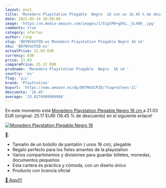 ```yaml
---
layout: post
title: 'Monedero Playstation Plegable  Negro  16 con un 16.45 % de descuento'
date: 2021-03-14 10:59:09
image: 'https://m.media-amazon.com/images/I/51glM9+gUhL._SL400_.jpg'
comments: true
category: ofertas
author: ring
slug: 'B07NVGCPZ8-es Monedero Playstation Plegable Negro 16 cm'
sku: 'B07NVGCPZ8-es'
actualPrice: 21.03 EUR
currency: EUR
price: 21.03
comparePrice: 25.17 EUR
prodname: 'Monedero Playstation Plegable  Negro  16 cm '
country: 'es'
flag: '🇪🇸'
brand: 'PlayStation'
buyurl: 'https://www.amazon.es/dp/B07NVGCPZ8/?tag=tolees-21'
descuento: '16.45'
average: '23.8274999999998'
---
```


En este momento está [Monedero Playstation Plegable  Negro  16 cm ](https://www.amazon.es/dp/B07NVGCPZ8/?tag=tolees-21) a 21.03 EUR (original: 25.17 EUR) (16.45 %  de descuento) en el siguiente enlace!

[![Monedero Playstation Plegable  Negro  16](https://m.media-amazon.com/images/I/51glM9+gUhL._SL400_.jpg)](https://www.amazon.es/dp/B07NVGCPZ8/?tag=tolees-21)

🔎:

- Tamaño de un bolsillo de pantalón ( unos 16 cm), plegable
- Regalo perfecto para los fieles amantes de la playstation
- Varios compartimentos y divisiones para guardar billetes, monedas, documentos pequeños
- Esta cartera es práctica y cómoda, con un diseño único
- Producto con licencia oficial

[🛒 Aquí!!!](https://www.amazon.es/dp/B07NVGCPZ8/?tag=tolees-21)
